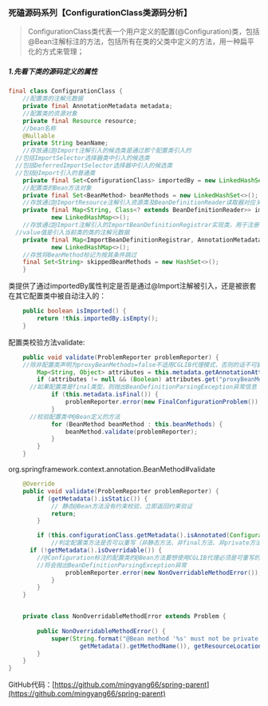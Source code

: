 ### 死磕源码系列【ConfigurationClass类源码分析】

> ConfigurationClass类代表一个用户定义的配置(@Configuration)类，包括@Bean注解标注的方法，包括所有在类的父类中定义的方法，用一种扁平化的方式来管理；

##### 1.先看下类的源码定义的属性

```java
final class ConfigurationClass {
	//配置类的注解元数据
	private final AnnotationMetadata metadata;
	//配置类的资源对象
	private final Resource resource;
	//bean名称
	@Nullable
	private String beanName;
	//存放通过@Import注解引入的候选类是通过那个配置类引入的
  //包括ImportSelector选择器类中引入的候选类
  //包括DeferredImportSelector选择器中引入的候选类
  //包括@Import引入的普通类
	private final Set<ConfigurationClass> importedBy = new LinkedHashSet<>(1);
	//配置类的Bean方法对象
	private final Set<BeanMethod> beanMethods = new LinkedHashSet<>();
	//存放通过@ImportResource注解引入资源类及BeanDefinitionReader读取器对应关系
	private final Map<String, Class<? extends BeanDefinitionReader>> importedResources =
			new LinkedHashMap<>();
	//存放通过@Import注解引入的ImportBeanDefinitionRegistrar实现类，用于注册自定义bean到IOC容器
  //value值是引入当前类的类的注解元数据
	private final Map<ImportBeanDefinitionRegistrar, AnnotationMetadata> importBeanDefinitionRegistrars =
			new LinkedHashMap<>();
	//存放将BeanMethod标记为按其条件跳过
	final Set<String> skippedBeanMethods = new HashSet<>();
	}
```

类提供了通过importedBy属性判定是否是通过@Import注解被引入，还是被嵌套在其它配置类中被自动注入的：

```java
	public boolean isImported() {
		return !this.importedBy.isEmpty();
	}
```

配置类校验方法validate:

```java
	public void validate(ProblemReporter problemReporter) {
    //除非配置类声明为proxyBeanMethods=false不适用CGLIB代理模式，否则的话不可能为final类
		Map<String, Object> attributes = this.metadata.getAnnotationAttributes(Configuration.class.getName());
		if (attributes != null && (Boolean) attributes.get("proxyBeanMethods")) {
      //如果配置类是final类型，则抛出BeanDefinitionParsingException异常信息
			if (this.metadata.isFinal()) {
				problemReporter.error(new FinalConfigurationProblem());
			}
      //校验配置类中@Bean定义的方法
			for (BeanMethod beanMethod : this.beanMethods) {
				beanMethod.validate(problemReporter);
			}
		}
	}
```

org.springframework.context.annotation.BeanMethod#validate

```java
	@Override
	public void validate(ProblemReporter problemReporter) {
		if (getMetadata().isStatic()) {
			// 静态@Bean方法没有约束校验，立即返回约束验证
			return;
		}

		if (this.configurationClass.getMetadata().isAnnotated(Configuration.class.getName())) {
			//判定配置类方法是否可以重写（非静态方法、非final方法、非private方法）
      if (!getMetadata().isOverridable()) {
        //@Configuration标注的配置类的@Bean方法要想使用CGLIB代理必须是可重写的
        //将会抛出BeanDefinitionParsingException异常
				problemReporter.error(new NonOverridableMethodError());
			}
		}
	}


	private class NonOverridableMethodError extends Problem {
		
		public NonOverridableMethodError() {
			super(String.format("@Bean method '%s' must not be private or final; change the method's modifiers to continue",
					getMetadata().getMethodName()), getResourceLocation());
		}
	}
}

```

GitHub代码：[https://github.com/mingyang66/spring-parent](https://github.com/mingyang66/spring-parent)